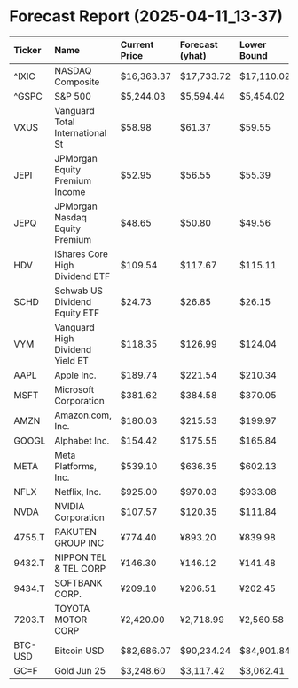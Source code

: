 # Forecast Report (2025-04-11_13-37)

| Ticker   | Name                            | Current Price   | Forecast (yhat)   | Lower Bound   | Upper Bound   | Alert   |
|:---------|:--------------------------------|:----------------|:------------------|:--------------|:--------------|:--------|
| ^IXIC    | NASDAQ Composite                | $16,363.37      | $17,733.72        | $17,110.02    | $18,324.33    | BUY     |
| ^GSPC    | S&P 500                         | $5,244.03       | $5,594.44         | $5,454.02     | $5,732.25     | BUY     |
| VXUS     | Vanguard Total International St | $58.98          | $61.37            | $59.55        | $63.01        | BUY     |
| JEPI     | JPMorgan Equity Premium Income  | $52.95          | $56.55            | $55.39        | $57.73        | BUY     |
| JEPQ     | JPMorgan Nasdaq Equity Premium  | $48.65          | $50.80            | $49.56        | $52.08        | BUY     |
| HDV      | iShares Core High Dividend ETF  | $109.54         | $117.67           | $115.11       | $119.80       | BUY     |
| SCHD     | Schwab US Dividend Equity ETF   | $24.73          | $26.85            | $26.15        | $27.52        | BUY     |
| VYM      | Vanguard High Dividend Yield ET | $118.35         | $126.99           | $124.04       | $129.83       | BUY     |
| AAPL     | Apple Inc.                      | $189.74         | $221.54           | $210.34       | $231.36       | BUY     |
| MSFT     | Microsoft Corporation           | $381.62         | $384.58           | $370.05       | $397.86       | HOLD    |
| AMZN     | Amazon.com, Inc.                | $180.03         | $215.53           | $199.97       | $230.72       | BUY     |
| GOOGL    | Alphabet Inc.                   | $154.42         | $175.55           | $165.84       | $184.82       | BUY     |
| META     | Meta Platforms, Inc.            | $539.10         | $636.35           | $602.13       | $667.47       | BUY     |
| NFLX     | Netflix, Inc.                   | $925.00         | $970.03           | $933.08       | $1,008.00     | BUY     |
| NVDA     | NVIDIA Corporation              | $107.57         | $120.35           | $111.84       | $128.84       | BUY     |
| 4755.T   | RAKUTEN GROUP INC               | ¥774.40         | ¥893.20           | ¥839.98       | ¥945.99       | BUY     |
| 9432.T   | NIPPON TEL & TEL CORP           | ¥146.30         | ¥146.12           | ¥141.48       | ¥150.56       | HOLD    |
| 9434.T   | SOFTBANK CORP.                  | ¥209.10         | ¥206.51           | ¥202.45       | ¥210.20       | HOLD    |
| 7203.T   | TOYOTA MOTOR CORP               | ¥2,420.00       | ¥2,718.99         | ¥2,560.58     | ¥2,861.33     | BUY     |
| BTC-USD  | Bitcoin USD                     | $82,686.07      | $90,234.24        | $84,901.84    | $95,658.77    | BUY     |
| GC=F     | Gold Jun 25                     | $3,248.60       | $3,117.42         | $3,062.41     | $3,168.78     | SELL    |